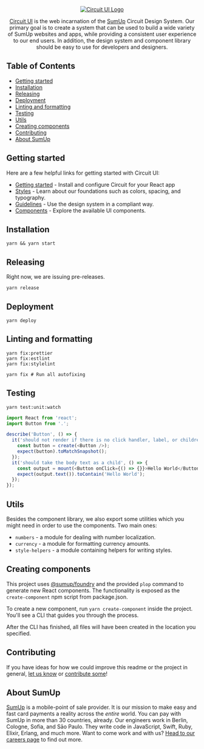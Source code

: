<div align="center">

[![Circuit UI Logo](./.github/logo.png)](https://circuit.sumup.com)

[Circuit UI](https://circuit.sumup.com) is the web incarnation of the [SumUp](https://sumup.com) Circuit Design System. Our primary goal is to create a system that can be used to build a wide variety of SumUp websites and apps, while providing a consistent user experience to our end users. In addition, the design system and component library should be easy to use for developers and designers.

</div>

## Table of Contents <!-- omit in toc -->

- [Getting started](#getting-started)
- [Installation](#installation)
- [Releasing](#releasing)
- [Deployment](#deployment)
- [Linting and formatting](#linting-and-formatting)
- [Testing](#testing)
- [Utils](#utils)
- [Creating components](#creating-components)
- [Contributing](#contributing)
- [About SumUp](#about-sumup)

## Getting started

Here are a few helpful links for getting started with Circuit UI:

* [Getting started](http://circuit.sumup.com/#/getting-started/developers) - Install and configure Circuit for your React app
* [Styles](http://circuit.sumup.com/#/styles/colors) - Learn about our foundations such as colors, spacing, and typography.
* [Guidelines](http://circuit.sumup.com/#/guidelines/content) - Use the design system in a compliant way.
* [Components](http://circuit.sumup.com/#/components/badge) - Explore the available UI components.

## Installation

```
yarn && yarn start
```

## Releasing

Right now, we are issuing pre-releases.

```
yarn release
```

## Deployment

```
yarn deploy
```

## Linting and formatting

```
yarn fix:prettier
yarn fix:estlint
yarn fix:stylelint

yarn fix # Run all autofixing
```

## Testing

```
yarn test:unit:watch
```

```javascript
import React from 'react';
import Button from '.';

describe('Button', () => {
  it('should not render if there is no click handler, label, or children', () => {
    const button = create(<Button />);
    expect(button).toMatchSnapshot();
  });
  it('should take the body text as a child', () => {
    const output = mount(<Button onClick={() => {}}>Hello World</Button>);
    expect(output.text()).toContain('Hello World');
  });
});
```

## Utils

Besides the component library, we also export some utilities which you
might need in order to use the components. Two main ones:

* `numbers` - a module for dealing with number localization.
* `currency` - a module for formatting currency amounts.
* `style-helpers` - a module containing helpers for writing styles.

## Creating components

This project uses [@sumup/foundry](https://www.npmjs.com/package/@sumup/foundry) and the provided `plop` command to generate new React components. The functionality is exposed as the `create-component` npm script from package.json.

To create a new component, run `yarn create-component` inside the project. You'll see a CLI that guides you through the process.

After the CLI has finished, all files will have been created in the location you specified.

## Contributing

If you have ideas for how we could improve this readme or the project in general, [let us know](https://github.com/sumup/circuit-ui/issues) or [contribute some](https://github.com/sumup/circuit-ui/edit/master/README.md)!

## About SumUp

[SumUp](https://sumup.com) is a mobile-point of sale provider. It is our mission to make easy and fast card payments a reality across the _entire_ world. You can pay with SumUp in more than 30 countries, already. Our engineers work in Berlin, Cologne, Sofia, and Sāo Paulo. They write code in JavaScript, Swift, Ruby, Elixir, Erlang, and much more. Want to come work and with us? [Head to our careers page](https://sumup.com/careers) to find out more.

